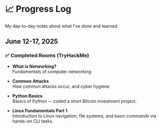 # 📈 Progress Log

My day-to-day notes about what I've done and learned.

## June 12-17, 2025
### ✅ Completed Rooms (TryHackMe)

- **What is Networking?**  
  Fundamentals of computer networking 

- **Common Attacks**  
  How common attacks occur, and cyber hygiene

- **Python Basics**  
  Basics of Python -- coded a short Bitcoin investment project.

- **Linux Fundamentals Part 1**  
  Introduction to Linux navigation, file systems, and basic commands via hands-on CLI tasks.

